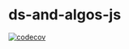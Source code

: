 # ds-and-algos-js

[![codecov](https://codecov.io/gh/mcclellangg/ds-and-algos-js/branch/master/graph/badge.svg?token=N4NH5T6550)](https://codecov.io/gh/mcclellangg/ds-and-algos-js)
